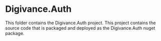 # Digivance.Auth
This folder contains the Digivance.Auth project. This project contains the source code that is packaged and deployed as the Digivance.Auth nuget package.
